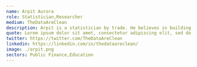 ```yaml
---
name: Arpit Aurora
role: Statistician,Researcher
medium: TheDataAreClean
description: Arpit is a statistician by trade. He believes in building sustainable and intersectional solutions for the society. Avid cyclist and reader. Passionate about OpenEducation.
quote: Lorem ipsum dolor sit amet, consectetur adipiscing elit, sed do eiusmod tempor incididunt ut labore et dolore magna aliqua.
twitter: https://twitter.com/TheDataAreClean
linkedin: https://linkedin.com/in/thedataareclean/
image: ./arpit.png
sectors: Public Finance,Education
---
```

